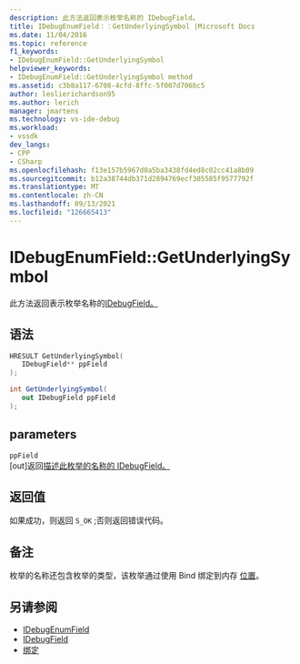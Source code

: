 ```yaml
---
description: 此方法返回表示枚举名称的 IDebugField。
title: IDebugEnumField：：GetUnderlyingSymbol |Microsoft Docs
ms.date: 11/04/2016
ms.topic: reference
f1_keywords:
- IDebugEnumField::GetUnderlyingSymbol
helpviewer_keywords:
- IDebugEnumField::GetUnderlyingSymbol method
ms.assetid: c3b8a117-6708-4cfd-8ffc-5f007d706bc5
author: leslierichardson95
ms.author: lerich
manager: jmartens
ms.technology: vs-ide-debug
ms.workload:
- vssdk
dev_langs:
- CPP
- CSharp
ms.openlocfilehash: f13e157b5967d0a5ba3438fd4ed8c02cc41a8b09
ms.sourcegitcommit: b12a38744db371d2894769ecf305585f9577792f
ms.translationtype: MT
ms.contentlocale: zh-CN
ms.lasthandoff: 09/13/2021
ms.locfileid: "126665413"
---
```

# <a name="idebugenumfieldgetunderlyingsymbol"></a>IDebugEnumField::GetUnderlyingSymbol
此方法返回表示枚举名称的[IDebugField。](../../../extensibility/debugger/reference/idebugfield.md)

## <a name="syntax"></a>语法

```cpp
HRESULT GetUnderlyingSymbol(
   IDebugField** ppField
);
```

```csharp
int GetUnderlyingSymbol(
   out IDebugField ppField
);
```

## <a name="parameters"></a>parameters
`ppField`\
[out]返回[描述此枚举的名称的 IDebugField。](../../../extensibility/debugger/reference/idebugfield.md)

## <a name="return-value"></a>返回值
 如果成功，则返回 `S_OK` ;否则返回错误代码。

## <a name="remarks"></a>备注
 枚举的名称还包含枚举的类型，该枚举通过使用 Bind 绑定到内存 [位置](../../../extensibility/debugger/reference/idebugbinder-bind.md)。

## <a name="see-also"></a>另请参阅
- [IDebugEnumField](../../../extensibility/debugger/reference/idebugenumfield.md)
- [IDebugField](../../../extensibility/debugger/reference/idebugfield.md)
- [绑定](../../../extensibility/debugger/reference/idebugbinder-bind.md)
